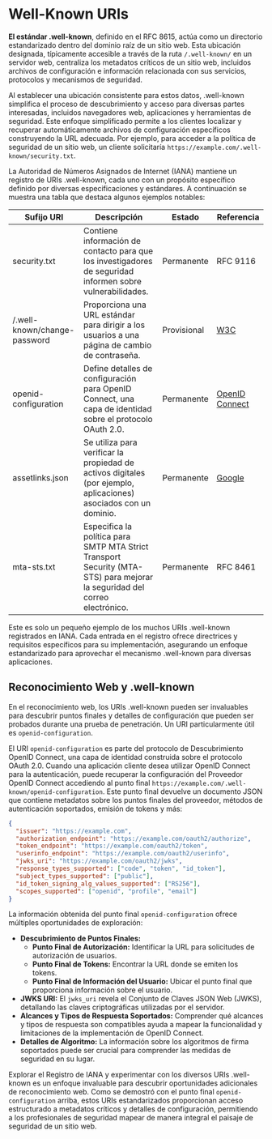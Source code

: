 # Well-Known URIs

**El estándar .well-known**, definido en el RFC 8615, actúa como un directorio estandarizado dentro del dominio raíz de un sitio web. Esta ubicación designada, típicamente accesible a través de la ruta `/.well-known/` en un servidor web, centraliza los metadatos críticos de un sitio web, incluidos archivos de configuración e información relacionada con sus servicios, protocolos y mecanismos de seguridad.

Al establecer una ubicación consistente para estos datos, .well-known simplifica el proceso de descubrimiento y acceso para diversas partes interesadas, incluidos navegadores web, aplicaciones y herramientas de seguridad. Este enfoque simplificado permite a los clientes localizar y recuperar automáticamente archivos de configuración específicos construyendo la URL adecuada. Por ejemplo, para acceder a la política de seguridad de un sitio web, un cliente solicitaría `https://example.com/.well-known/security.txt`.

La Autoridad de Números Asignados de Internet (IANA) mantiene un registro de URIs .well-known, cada uno con un propósito específico definido por diversas especificaciones y estándares. A continuación se muestra una tabla que destaca algunos ejemplos notables:

| Sufijo URI                   | Descripción                                                                                                                | Estado      | Referencia                                                                                     |
| ---------------------------- | -------------------------------------------------------------------------------------------------------------------------- | ----------- | ---------------------------------------------------------------------------------------------- |
| security.txt                 | Contiene información de contacto para que los investigadores de seguridad informen sobre vulnerabilidades.                 | Permanente  | RFC 9116                                                                                       |
| /.well-known/change-password | Proporciona una URL estándar para dirigir a los usuarios a una página de cambio de contraseña.                             | Provisional | [W3C](https://w3c.github.io/webappsec-change-password-url/#the-change-password-well-known-uri) |
| openid-configuration         | Define detalles de configuración para OpenID Connect, una capa de identidad sobre el protocolo OAuth 2.0.                  | Permanente  | [OpenID Connect](http://openid.net/specs/openid-connect-discovery-1\_0.html)                   |
| assetlinks.json              | Se utiliza para verificar la propiedad de activos digitales (por ejemplo, aplicaciones) asociados con un dominio.          | Permanente  | [Google](https://github.com/google/digitalassetlinks/blob/master/well-known/specification.md)  |
| mta-sts.txt                  | Especifica la política para SMTP MTA Strict Transport Security (MTA-STS) para mejorar la seguridad del correo electrónico. | Permanente  | RFC 8461                                                                                       |

Este es solo un pequeño ejemplo de los muchos URIs .well-known registrados en IANA. Cada entrada en el registro ofrece directrices y requisitos específicos para su implementación, asegurando un enfoque estandarizado para aprovechar el mecanismo .well-known para diversas aplicaciones.

## **Reconocimiento Web y .well-known**

En el reconocimiento web, los URIs .well-known pueden ser invaluables para descubrir puntos finales y detalles de configuración que pueden ser probados durante una prueba de penetración. Un URI particularmente útil es `openid-configuration`.

El URI `openid-configuration` es parte del protocolo de Descubrimiento OpenID Connect, una capa de identidad construida sobre el protocolo OAuth 2.0. Cuando una aplicación cliente desea utilizar OpenID Connect para la autenticación, puede recuperar la configuración del Proveedor OpenID Connect accediendo al punto final `https://example.com/.well-known/openid-configuration`. Este punto final devuelve un documento JSON que contiene metadatos sobre los puntos finales del proveedor, métodos de autenticación soportados, emisión de tokens y más:

```json
{
  "issuer": "https://example.com",
  "authorization_endpoint": "https://example.com/oauth2/authorize",
  "token_endpoint": "https://example.com/oauth2/token",
  "userinfo_endpoint": "https://example.com/oauth2/userinfo",
  "jwks_uri": "https://example.com/oauth2/jwks",
  "response_types_supported": ["code", "token", "id_token"],
  "subject_types_supported": ["public"],
  "id_token_signing_alg_values_supported": ["RS256"],
  "scopes_supported": ["openid", "profile", "email"]
}
```

La información obtenida del punto final `openid-configuration` ofrece múltiples oportunidades de exploración:

* **Descubrimiento de Puntos Finales:**
  * **Punto Final de Autorización:** Identificar la URL para solicitudes de autorización de usuarios.
  * **Punto Final de Tokens:** Encontrar la URL donde se emiten los tokens.
  * **Punto Final de Información del Usuario:** Ubicar el punto final que proporciona información sobre el usuario.
* **JWKS URI:** El `jwks_uri` revela el Conjunto de Claves JSON Web (JWKS), detallando las claves criptográficas utilizadas por el servidor.
* **Alcances y Tipos de Respuesta Soportados:** Comprender qué alcances y tipos de respuesta son compatibles ayuda a mapear la funcionalidad y limitaciones de la implementación de OpenID Connect.
* **Detalles de Algoritmo:** La información sobre los algoritmos de firma soportados puede ser crucial para comprender las medidas de seguridad en su lugar.

Explorar el Registro de IANA y experimentar con los diversos URIs .well-known es un enfoque invaluable para descubrir oportunidades adicionales de reconocimiento web. Como se demostró con el punto final `openid-configuration` arriba, estos URIs estandarizados proporcionan acceso estructurado a metadatos críticos y detalles de configuración, permitiendo a los profesionales de seguridad mapear de manera integral el paisaje de seguridad de un sitio web.
